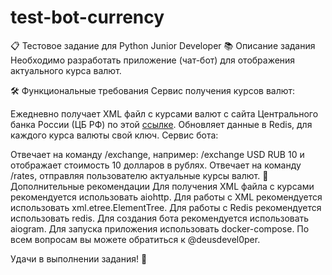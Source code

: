 # test-bot-currency


📋 Тестовое задание для Python Junior Developer
📚 Описание задания
Необходимо разработать приложение (чат-бот) для отображения актуального курса валют.

🛠️ Функциональные требования
Сервис получения курсов валют:

Ежедневно получает XML файл с курсами валют с сайта Центрального банка России (ЦБ РФ) по этой [ссылке](https://cbr.ru/scripts/XML_daily.asp).
Обновляет данные в Redis, для каждого курса валюты свой ключ.
Сервис бота:

Отвечает на команду /exchange, например: /exchange USD RUB 10 и отображает стоимость 10 долларов в рублях.
Отвечает на команду /rates, отправляя пользователю актуальные курсы валют.
🚀 Дополнительные рекомендации
Для получения XML файла с курсами рекомендуется использовать aiohttp.
Для работы с XML рекомендуется использовать xml.etree.ElementTree.
Для работы с Redis рекомендуется использовать redis.
Для создания бота рекомендуется использовать aiogram.
Для запуска приложения использовать docker-compose.
По всем вопросам вы можете обратиться к @deusdevel0per.

Удачи в выполнении задания! 🚀